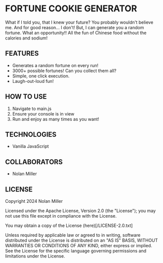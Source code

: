 FORTUNE COOKIE GENERATOR
========================

What if I told you, that I knew your future? You probably wouldn't believe me. And for good reason... I don't! But, I can generate you a random fortune. What an opportunity!! All the fun of Chinese food without the calories and sodium! 

FEATURES
--------
+ Generates a random fortune on every run!
+ 3000+ possible fortunes! Can you collect them all?
+ Simple, one click execution.
+ Laugh-out-loud fun!

HOW TO USE
----------
1. Navigate to main.js
2. Ensure your console is in view
3. Run and enjoy as many times as you want!

TECHNOLOGIES
------------
+ Vanilla JavaScript

COLLABORATORS
-------------
+ Nolan Miller

LICENSE
-------
Copyright 2024 Nolan Miller

Licensed under the Apache License, Version 2.0 (the "License"); you may not use this file except in compliance with the License.

You may obtain a copy of the License (here)[/LICENSE-2.0.txt]

Unless required by applicable law or agreed to in writing, software
distributed under the License is distributed on an "AS IS" BASIS,
WITHOUT WARRANTIES OR CONDITIONS OF ANY KIND, either express or implied.
See the License for the specific language governing permissions and
limitations under the License.